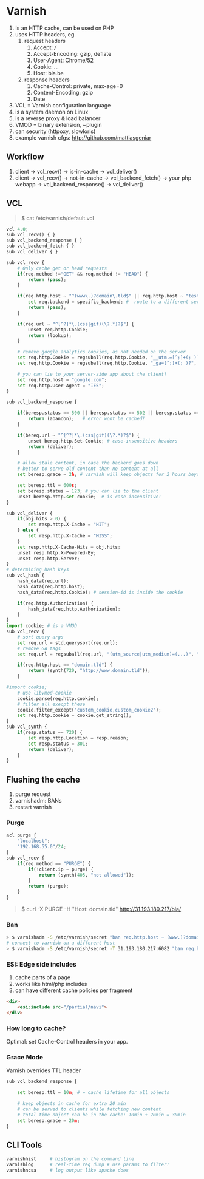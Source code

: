 # Varnish
1. Is an HTTP cache, can be used on PHP
2. uses HTTP headers, eg.
    1. request headers
        1. Accept: */*
        2. Accept-Encoding: gzip, deflate
        3. User-Agent: Chrome/52
        4. Cookie: ...
        5. Host: bla.be
    2. response headers
        1. Cache-Control: private, max-age=0
        2. Content-Encoding: gzip
        3. Date
3. VCL = Varnish configuration language
4. is a system daemon on Linux
5. is a reverse proxy & load balancer
6. VMOD = binary extension, ~plugin
7. can security (httpoxy, slowloris)
8. example varnish cfgs: http://github.com/mattiasgeniar

## Workflow
1. client -> vcl_recv() -> is-in-cache -> vcl_deliver()
1. client -> vcl_recv() -> not-in-cache -> vcl_backend_fetch() -> your php webapp -> vcl_backend_response() -> vcl_deliver()

## VCL
> $ cat /etc/varnish/default.vcl
```python
vcl 4.0;
sub vcl_recv() { }
sub vcl_backend_response { }
sub vcl_backend_fetch { }
sub vcl_deliver { }
```
```python
sub vcl_recv {
    # Only cache get or head requests
    if(req.method !="GET" && req.method != "HEAD") {
        return (pass);
    }

    if(req.http.host ~ "^(www\.)?domain\.tld$" || req.http.host ~ "test") {
        set req.backend = specific_backend; #  route to a different server!
        return (pass);
    }

    if(req.url ~ "^[^?]*\.(css|gif)(\?.*)?$") {
        unset req.http.Cookie;
        return (lookup);
    }

    # remove google analytics cookies, as not needed on the server
    set req.http.Cookie = regsuball(req.http.Cookie, "__utm.=[^;]+(; )?", "");
    set req.http.Cookie = regsuball(req.http.Cookie, "_ga=[^;]+(; )?", "");

    # you can lie to your server-side app about the client!
    set req.http.host = "google.com"; 
    set req.http.User-Agent = "IE5";
}

sub vcl_backend_response {

    if(beresp.status == 500 || beresp.status == 502 || beresp.status == 503) {
        return (abandon);   # error wont be cached!
    }

    if(bereq.url ~ "^[^?]*\.(css|gif)(\?.*)?$") {
        unset bereq.http.Set-Cookie; # case-insensitive headers
        return (deliver);
    }

    # allow stale content, in case the backend goes down
    # better to serve old content than no content at all
    set beresp.grace = 2h; # varnish will keep objects for 2 hours beyond their TTL

    set beresp.ttl = 600s;
    set beresp.status = 123; # you can lie to the client
    unset beresp.http.set-cookie;  # is case-insensitive!
}

sub vcl_deliver {
    if(obj.hits > 0) {
        set resp.http.X-Cache = "HIT";
    } else {
        set resp.http.X-Cache = "MISS";
    }
    set resp.http.X-Cache-Hits = obj.hits;
    unset resp.http.X-Powered-By;
    unset resp.http.Server;
}
# determining hash keys
sub vcl_hash {
    hash_data(req.url);
    hash_data(req.http.host);
    hash_data(req.http.Cookie); # session-id is inside the cookie

    if(req.http.Authorization) {
        hash_data(req.http.Authorization);
    }
}
import cookie; # is a VMOD
sub vcl_recv {
    # sort query args
    set req.url = std.querysort(req.url);
    # remove GA tags
    set req.url = regsuball(req.url, "(utm_source|utm_medium)=(...)", "");

    if(req.http.host == "domain.tld") {
        return (synth(720, "http://www.domain.tld"));
    }

#import cookie;
    # use libvmod-cookie
    cookie.parse(req.http.cookie);
    # filter all execpt these
    cookie.filter_except("custom_cookie,custom_cookie2");
    set req.http.cookie = cookie.get_string();
}
sub vcl_synth {
    if(resp.status == 720) {
        set resp.http.Location = resp.reason;
        set resp.status = 301;
        return (deliver);
    }
}
```
## Flushing the cache
1. purge request
2. varnishadm: BANs
3. restart varnish
### Purge
```python
acl purge {
    "localhost";
    "192.168.55.0"/24;
}
sub vcl_recv {
    if(req.method == "PURGE") {
        if(!client.ip ~ purge) {
            return (synth(405, "not allowed"));
        }
        return (purge);
    }
}
```
> $ curl -X PURGE -H "Host: domain.tld" http://31.193.180.217/bla/
### Ban
```sh
> $ varnishadm -S /etc/varnish/secret "ban req.http.host ~ (www.)?domain.tld"
# connect to varnish on a different host
> $ varnishadm -S /etc/varnish/secret -T 31.193.180.217:6082 "ban req.http.host ~ www.domain.tld && req.url ~ .css"
```
### ESI: Edge side includes
1. cache parts of a page
2. works like html/php includes
3. can have different cache policies per fragment
```html
<div>
    <esi:include src="/partial/navi">
</div>
```
### How long to cache?
Optimal: set Cache-Control headers in your app.
### Grace Mode
Varnish overrides TTL header
```python
sub vcl_backend_response {

    set beresp.ttl = 10m; # = cache lifetime for all objects

    # keep objects in cache for extra 20 min
    # can be served to clients while fetching new content
    # total time object can be in the cache: 10min + 20min = 30min
    set beresp.grace = 20m;
}
```
## CLI Tools
```sh
varnishhist     # histogram on the command line
varnishlog      # real-time req dump # use params to filter!
varnishncsa     # log output like apache does
```
